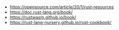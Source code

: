 - https://opensource.com/article/20/1/rust-resources
- https://doc.rust-lang.org/book/
- https://rustwasm.github.io/book/
- https://rust-lang-nursery.github.io/rust-cookbook/
